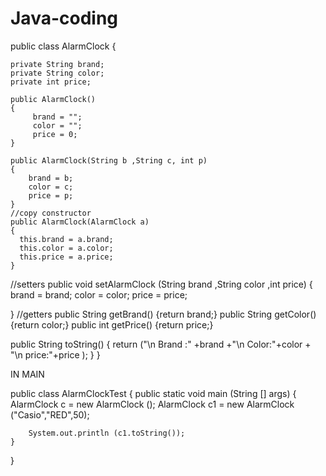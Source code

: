 # Java-coding

public class AlarmClock
{
   
    private String brand;
    private String color;
    private int price;

    public AlarmClock()
    {
         brand = "";
         color = "";
         price = 0;
    }
    
    public AlarmClock(String b ,String c, int p)
    {
        brand = b;
        color = c;
        price = p;
    }
    //copy constructor 
    public AlarmClock(AlarmClock a)
    {
      this.brand = a.brand;
      this.color = a.color;
      this.price = a.price;
    }
    
   //setters
   public void setAlarmClock (String brand ,String color ,int price)
  {
      brand = brand;
      color = color;
      price = price;
     
  }
//getters
public String getBrand() {return brand;}
public String getColor() {return color;}
public int getPrice() {return price;}

public String toString()
{
    return ("\n Brand :" +brand +"\n Color:"+color + "\n price:"+price ); 
}
}










IN MAIN 

public class AlarmClockTest
{
     public static void main (String [] args)
    {
        AlarmClock c = new AlarmClock ();
        AlarmClock c1 = new AlarmClock ("Casio","RED",50);
        
        System.out.println (c1.toString());
    }
}
